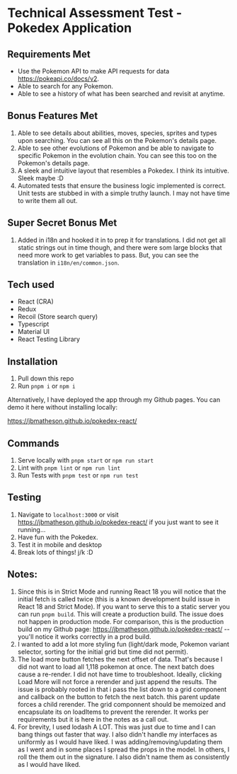 # Technical Assessment Test - Pokedex Application

## Requirements Met
- Use the Pokemon API to make API requests for data https://pokeapi.co/docs/v2.
- Able to search for any Pokemon.
- Able to see a history of what has been searched and revisit at anytime.

## Bonus Features Met
1. Able to see details about abilities, moves, species, sprites and types upon searching. You can see all this on the Pokemon's details page.
2. Able to see other evolutions of Pokemon and be able to navigate to specific Pokemon in the evolution chain. You can see this too on the Pokemon's details page.
3. A sleek and intuitive layout that resembles a Pokedex. I think its intuitive. Sleek maybe :D
4. Automated tests that ensure the business logic implemented is correct. Unit tests are stubbed in with a simple truthy launch. I may not have time to write them all out.

## Super Secret Bonus Met
1. Added in i18n and hooked it in to prep it for translations. I did not get all static strings out in time though, and there were som large blocks that need more work to get variables to pass. But, you can see the translation in `i18n/en/common.json`.

## Tech used
- React (CRA)
- Redux
- Recoil (Store search query)
- Typescript
- Material UI
- React Testing Library

## Installation
1. Pull down this repo 
2. Run `pnpm i` or `npm i`

Alternatively, I have deployed the app through my Github pages. 
You can demo it here without installing locally:

https://jbmatheson.github.io/pokedex-react/

## Commands
1. Serve locally with `pnpm start` or `npm run start`
2. Lint with `pnpm lint` or `npm run lint`
3. Run Tests with `pnpm test` or `npm run test`

## Testing
1. Navigate to `localhost:3000` or visit https://jbmatheson.github.io/pokedex-react/ if you just want to see it running...
2. Have fun with the Pokedex.
3. Test it in mobile and desktop
4. Break lots of things! j/k :D

## Notes:
1. Since this is in Strict Mode and running React 18 you will notice that the initial fetch is called twice (this is a known development build issue in React 18 and Strict Mode). If you want to serve this to a static server you can run `pnpm build`. This will create a production build. The issue does not happen in production mode. For comparison, this is the production build on my Github page: https://jbmatheson.github.io/pokedex-react/ -- you'll notice it works correctly in a prod build.
2. I wanted to add a lot more styling fun (light/dark mode, Pokemon variant selector, sorting for the initial grid but time did not permit).
3. The load more button fetches the next offset of data. That's because I did not want to load all 1,118 pokemon at once. The next batch does cause a re-render. I did not have time to troubleshoot. Ideally, clicking Load More will not force a rerender and just append the results. The issue is probably rooted in that i pass the list down to a grid component and callback on the button to fetch the next batch. this parent update forces a child rerender. The grid componnent should be memoized and encapsulate its on loadItems to prevent the rerender. It works per requirements but it is here in the notes as a call out.
4. For brevity, I used lodash A LOT. This was just due to time and I can bang things out faster that way. I also didn't handle my interfaces as uniformly as I would have liked. I was adding/removing/updating them as I went and in some places I spread the props in the model. In others, I roll the them out in the signature. I also didn't name them as consistently as I would have liked.
